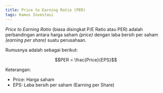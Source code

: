 ```yaml
---
title: Price to Earning Ratio (PER)
tags: Kamus Investasi
---
```

_Price to Earning Ratio_ (biasa disingkat P/E Ratio atau PER) adalah perbandingan antara harga saham _(price)_ dengan laba bersih per saham _(earning per share)_ suatu perusahaan. 

Rumusnya adalah sebagai berikut:

$$PER = \frac{Price}{EPS}$$

Keterangan:
- Price: Harga saham
- EPS: Laba bersih per saham (Earning per Share)
